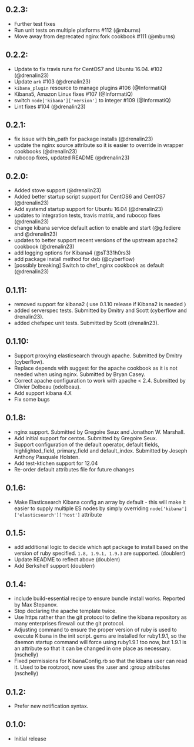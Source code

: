 ## 0.2.3:
* Further test fixes
* Run unit tests on multiple platforms #112 (@mburns)
* Move away from deprecated nginx fork cookbook #111 (@mburns)

## 0.2.2:
* Update to fix travis runs for CentOS7 and Ubuntu 16.04. #102 (@drenalin23)
* Update `ark` #103 (@drenalin23)
* `kibana_plugin` resource to manage plugins #106 (@InformatiQ)
* Kibana5, Amazon Linux fixes #107 (@InformatiQ)
* switch `node['kibana']['version']` to integer #109 (@InformatiQ)
* Lint fixes #104  (@drenalin23)

## 0.2.1:
* fix issue with bin_path for package installs (@drenalin23)
* update the nginx source attribute so it is easier to override in wrapper cookbooks (@drenalin23)
* rubocop fixes, updated README (@drenalin23)

## 0.2.0:
* Added stove support (@drenalin23)
* Added better startup script support for CentOS6 and CentOS7 (@drenalin23)
* Add systemd startup support for Ubuntu 16.04 (@drenalin23)
* updates to integration tests, travis matrix, and rubocop fixes (@drenalin23)
* change kibana service default action to enable and start (@g.fediere and @drenalin23)
* updates to better support recent versions of the upstream apache2 cookbook (@drenalin23)
* add logging options for Kibana4 (@sT331h0rs3)
* add package install method for deb (@cyberflow)
* [possibly breaking] Switch to chef_nginx cookbook as default (@drenalin23)

## 0.1.11:
* removed support for kibana2 ( use 0.1.10 release if Kibana2 is needed )
* added serverspec tests. Submitted by Dmitry and Scott (cyberflow and drenalin23).
* added chefspec unit tests. Submitted by Scott (drenalin23).

## 0.1.10:
* Support proxying elasticsearch through apache. Submitted by Dmitry (cyberflow).
* Replace depends with suggest for the apache cookbook as it is not needed when using nginx. Submitted by Bryan Casey.
* Correct apache configuration to work with apache < 2.4. Submitted by Olivier Dolbeau (odolbeau).
* Add support kibana 4.X
* Fix some bugs

## 0.1.8:
* nginx support. Submitted by Gregoire Seux and Jonathon W. Marshall.
* Add initial support for centos. Submitted by Gregoire Seux.
* Support configuration of the default operator, default fields, highlighted\_field, primary\_field and default\_index. Submitted by Joseph Anthony Pasquale Holsten.
* Add test-ktichen support for 12.04
* Re-order default attributes file for future changes

## 0.1.6:
* Make Elasticsearch Kibana config an array by default - this will make it easier
  to supply multiple ES nodes by simply overriding ```node['kibana']['elasticsearch']['host']``` attribute

## 0.1.5:

* add additional logic to decide which apt package to install based on the version of ruby specified. `1.8, 1.9.1, 1.9.3` are supported. (doublerr)
* Update README to reflect above (doublerr)
* Add Berkshelf support (doublerr)

## 0.1.4:

* include build-essential recipe to ensure bundle install works. Reported
  by Max Stepanov.
* Stop declaring the apache template twice.
* Use https rather than the git protocol to define the kibana repository as
  many enterprises firewall out the git protocol.
* Adjusting command to ensure the proper version of ruby is used to execute
  Kibana in the init script.  gems are installed for ruby1.9.1, so the daemon
  startup command will force using ruby1.9.1 too now, but 1.9.1 is an attribute
  so that it can be changed in one place as necessary. (nschelly)
* Fixed permissions for KibanaConfig.rb so that the kibana user can read it.
  Used to be root:root, now uses the :user and :group attributes (nschelly)

## 0.1.2:

* Prefer new notification syntax.

## 0.1.0:

* Initial release
